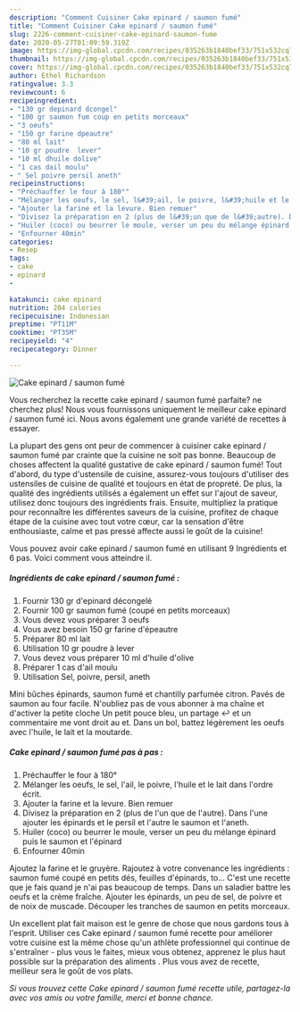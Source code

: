 ```yaml
---
description: "Comment Cuisiner Cake epinard / saumon fumé"
title: "Comment Cuisiner Cake epinard / saumon fumé"
slug: 2226-comment-cuisiner-cake-epinard-saumon-fume
date: 2020-05-27T01:09:59.319Z
image: https://img-global.cpcdn.com/recipes/035263b1840bef33/751x532cq70/cake-epinard-saumon-fume-photo-principale-de-la-recette.jpg
thumbnail: https://img-global.cpcdn.com/recipes/035263b1840bef33/751x532cq70/cake-epinard-saumon-fume-photo-principale-de-la-recette.jpg
cover: https://img-global.cpcdn.com/recipes/035263b1840bef33/751x532cq70/cake-epinard-saumon-fume-photo-principale-de-la-recette.jpg
author: Ethel Richardson
ratingvalue: 3.3
reviewcount: 6
recipeingredient:
- "130 gr depinard dcongel"
- "100 gr saumon fum coup en petits morceaux"
- "3 oeufs"
- "150 gr farine dpeautre"
- "80 ml lait"
- "10 gr poudre  lever"
- "10 ml dhuile dolive"
- "1 cas dail moulu"
- " Sel poivre persil aneth"
recipeinstructions:
- "Préchauffer le four à 180°"
- "Mélanger les oeufs, le sel, l&#39;ail, le poivre, l&#39;huile et le lait dans l&#39;ordre écrit."
- "Ajouter la farine et la levure. Bien remuer"
- "Divisez la préparation en 2 (plus de l&#39;un que de l&#39;autre). Dans l&#39;une ajouter les épinards et le persil et l&#39;autre le saumon et l&#39;aneth."
- "Huiler (coco) ou beurrer le moule, verser un peu du mélange épinard puis le saumon et l&#39;épinard"
- "Enfourner 40min"
categories:
- Resep
tags:
- cake
- epinard
- 

katakunci: cake epinard  
nutrition: 204 calories
recipecuisine: Indonesian
preptime: "PT11M"
cooktime: "PT35M"
recipeyield: "4"
recipecategory: Dinner

---
```



![Cake epinard / saumon fumé](https://img-global.cpcdn.com/recipes/035263b1840bef33/751x532cq70/cake-epinard-saumon-fume-photo-principale-de-la-recette.jpg)

Vous recherchez la recette cake epinard / saumon fumé parfaite? ne cherchez plus! Nous vous fournissons uniquement le meilleur cake epinard / saumon fumé ici. Nous avons également une grande variété de recettes à essayer.

La plupart des gens ont peur de commencer à cuisiner cake epinard / saumon fumé par crainte que la cuisine ne soit pas bonne. Beaucoup de choses affectent la qualité gustative de cake epinard / saumon fumé! Tout d'abord, du type d'ustensile de cuisine, assurez-vous toujours d'utiliser des ustensiles de cuisine de qualité et toujours en état de propreté. De plus, la qualité des ingrédients utilisés a également un effet sur l'ajout de saveur, utilisez donc toujours des ingrédients frais. Ensuite, multipliez la pratique pour reconnaître les différentes saveurs de la cuisine, profitez de chaque étape de la cuisine avec tout votre cœur, car la sensation d'être enthousiaste, calme et pas pressé affecte aussi le goût de la cuisine!

<!--inarticleads1-->

Vous pouvez avoir cake epinard / saumon fumé en utilisant 9 Ingrédients et 6 pas. Voici comment vous atteindre il.

##### Ingrédients de cake epinard / saumon fumé :

1. Fournir 130 gr d&#39;epinard décongelé
1. Fournir 100 gr saumon fumé (coupé en petits morceaux)
1. Vous devez vous préparer 3 oeufs
1. Vous avez besoin 150 gr farine d&#39;épeautre
1. Préparer 80 ml lait
1. Utilisation 10 gr poudre à lever
1. Vous devez vous préparer 10 ml d&#39;huile d&#39;olive
1. Préparer 1 cas d&#39;ail moulu
1. Utilisation  Sel, poivre, persil, aneth


Mini bûches épinards, saumon fumé et chantilly parfumée citron. Pavés de saumon au four facile. N&#39;oubliez pas de vous abonner à ma chaîne et d&#39;activer la petite cloche Un petit pouce bleu, un partage ↩ et un commentaire me vont droit au et. Dans un bol, battez légèrement les oeufs avec l&#39;huile, le lait et la moutarde. 

<!--inarticleads2-->

##### Cake epinard / saumon fumé pas à pas :

1. Préchauffer le four à 180°
1. Mélanger les oeufs, le sel, l&#39;ail, le poivre, l&#39;huile et le lait dans l&#39;ordre écrit.
1. Ajouter la farine et la levure. Bien remuer
1. Divisez la préparation en 2 (plus de l&#39;un que de l&#39;autre). Dans l&#39;une ajouter les épinards et le persil et l&#39;autre le saumon et l&#39;aneth.
1. Huiler (coco) ou beurrer le moule, verser un peu du mélange épinard puis le saumon et l&#39;épinard
1. Enfourner 40min


Ajoutez la farine et le gruyère. Rajoutez à votre convenance les ingrédients : saumon fumé coupé en petits dés, feuilles d&#39;épinards, to… C&#39;est une recette que je fais quand je n&#39;ai pas beaucoup de temps. Dans un saladier battre les oeufs et la crème fraîche. Ajouter les épinards, un peu de sel, de poivre et de noix de muscade. Découper les tranches de saumon en petits morceaux. 

<!--inarticleads1-->

<p>
Un excellent plat fait maison est le genre de chose que nous gardons tous à l'esprit. Utiliser ces Cake epinard / saumon fumé recette pour améliorer votre cuisine est la même chose qu'un athlète professionnel qui continue de s'entraîner - plus vous le faites, mieux vous obtenez, apprenez le plus haut possible sur la préparation des aliments . Plus vous avez de recette, meilleur sera le goût de vos plats.
</p>

<p>
<i>Si vous trouvez cette Cake epinard / saumon fumé recette utile, partagez-la avec vos amis ou votre famille, merci et bonne chance.</i>
</p>
